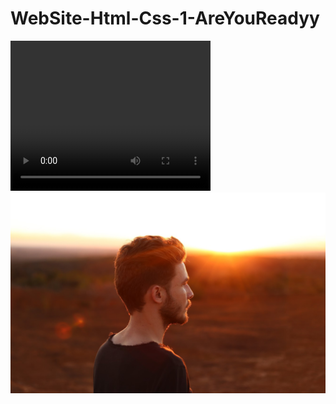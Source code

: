 # WebSite-Html-Css-1-AreYouReadyy
<video width="320" height="240" controls>
  <source src="WebSite-Html-Css-1-AreYouReadyyimages/Are%20You%20Ready%20-%20Google%20Chrome%202021-08-13%2017-42-52.mp4" type="video/mp4">
Your browser does not support the video tag.
</video>
<img src ="https://github.com/RihabBerry/WebSite-Html-Css-1-AreYouReadyy/blob/master/images/man-thinking-sunset.jpg" />
